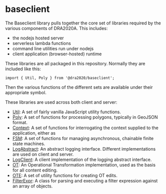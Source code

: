 # baseclient
The Baseclient library pulls together the core set of libraries required by the various components of DRA2020A.
This includes:

- the nodejs hosted server
- serverless lambda functions
- command line utilities run under nodejs
- client application (browser-hosted) runtime

These libraries are all packaged in this repository. Normally they are included like this:

    import { Util, Poly } from '@dra2020/baseclient';

Then the various functions of the different sets are available under their appropriate symbol.

These libraries are used across both client and server:

- [Util](./docs/util.md): A set of fairly vanilla JavaScript utility functions.
- [Poly](./docs/poly.md): A set of functions for processing polygons, typically in GeoJSON format.
- [Context](./docs/context.md): A set of functions for interrogating the context supplied to the application, either as
- [FSM](./docs/fsm.md): A set of functions for managing asynchronous, chainable finite state machines.
- [LogAbstract](./docs/logabstract.md): An abstract logging interface. Different implementations are used on client and server.
- [LogClient](./docs/logclient.md): A client implementation of the logging abstract interface.
- [OT](./docs/ot-js.md): An Operational Transformation implementation, used as the basis for all content editing.
- [OTE](./docs/ot-editutil.md): A set of utility functions for creating OT edits.
- [FilterExpr](./docs/filterexpr.md): A class for parsing and executing a filter expression against an array of objects.
